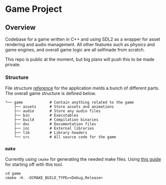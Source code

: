 # Game Project

## Overview

Codebase for a game written in C++ and using SDL2 as a wrapper for asset rendering and audio management. All other features such as physics and game engines, and overall game logic are all selfmade from scratch.

This repo is public at the moment, but big plans will push this to be made private.

### Structure

File structure [reference](https://www.linkedin.com/pulse/what-general-c-project-structure-like-herbert-elwood-gilliland-iii/) for the application melds a bunch of different parts. The overall game structure is defined below.

```
└── game            # Contain anything related to the game          
    ├── assets      # Store assets and animations
    ├── audio       # Store any audio files
    ├── bin         # Executables
    ├── build       # Compilation binaries
    ├── doc         # Documentation files
    ├── inc         # External libraries
    ├── lib         # Library headers
    └── src         # All source code for the game
```

### `make`

Currently using `cmake` for generating the needed make files. Using [this guide](https://cmake.org/cmake/help/latest/guide/tutorial/A%20Basic%20Starting%20Point.html) for starting off with this tool.

```
cd game
cmake -H. -DCMAKE_BUILD_TYPE=<Debug,Release>
```
